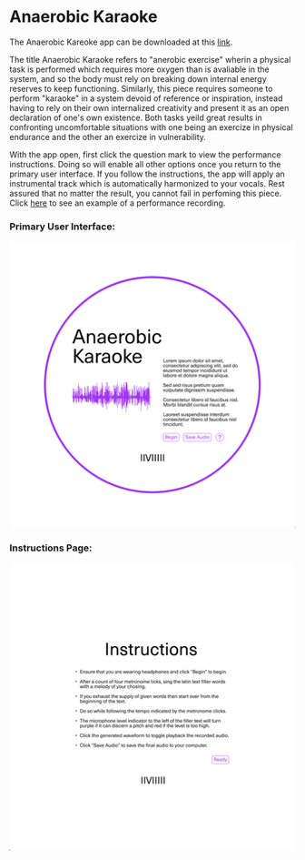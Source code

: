 # Anaerobic Karaoke

The Anaerobic Kareoke app can be downloaded at this [link](https://drive.google.com/file/d/1SffXwr_D2i7FX2BQpKo9skjOmLcyBBRL/view?usp=sharing). 

The title Anaerobic Karaoke refers to "anerobic exercise" wherin a physical task is performed which requires more oxygen than is avaliable in the system, and so the body must rely on breaking down internal energy reserves to keep functioning. Similarly, this piece requires someone to perform "karaoke" in a system devoid of reference or inspiration, instead having to rely on their own internalized creativity and present it as an open declaration of one's own existence. Both tasks yeild great results in confronting uncomfortable situations with one being an exercize in physical endurance and the other an exercize in vulnerability.

With the app open, first click the question mark to view the performance instructions. Doing so will enable all other options once you return to the primary user interface. If you follow the instructions, the app will apply an instrumental track which is automatically harmonized to your vocals. Rest assured that no matter the result, you cannot fail in perfoming this piece. Click [here](https://github.com/IIVIIIII/anaerobic_karaoke/raw/main/levi_AK.wav) to see an example of a performance recording.

### Primary User Interface:
![alt text](https://github.com/IIVIIIII/anaerobic_karaoke/blob/main/resources/photos/for_readme/interface.jpeg?raw=true)

### Instructions Page:
![alt text](https://github.com/IIVIIIII/anaerobic_karaoke/blob/main/resources/photos/for_readme/instructions.jpg?raw=true)
